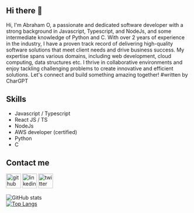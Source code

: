 ## Hi there 👋

Hi, I'm Abraham O, a passionate and dedicated software developer with a strong background in Javascript, Typescript, and NodeJs, and some intermediate knowledge of Python and C. With over 2 years of experience in the industry, I have a proven track record of delivering high-quality software solutions that meet client needs and drive business success. My expertise spans various domains, including web development, cloud computing, data structures etc. I thrive in collaborative environments and enjoy tackling challenging problems to create innovative and efficient solutions. Let's connect and build something amazing together! #written by CharGPT

## Skills
* Javascript / Typescript
* React JS / TS
* NodeJs
* AWS developer (certified)
* Python
* C

## Contact me
[<img src='https://cdn.jsdelivr.net/npm/simple-icons@3.0.1/icons/github.svg' alt='github' height='40'>](https://github.com/aeorherhe)
[<img src='https://cdn.jsdelivr.net/npm/simple-icons@3.0.1/icons/linkedin.svg' alt='linkedin' height='40'>](https://www.linkedin.com/in/aeorherhe/)
[<img src='https://cdn.jsdelivr.net/npm/simple-icons@3.0.1/icons/twitter.svg' alt='twitter' height='40'>](https://twitter.com/aeorherhe) 

![GitHub stats](https://github-readme-stats.vercel.app/api?username=aeorherhe&show_icons=true)  
[![Top Langs](https://github-readme-stats.vercel.app/api/top-langs/?username=aeorherhe)](https://github.com/anuraghazra/github-readme-stats) 

